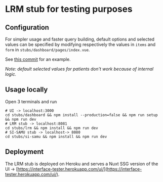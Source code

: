 # LRM stub for testing purposes

## Configuration

For simpler usage and faster query building, default options and selected values can be specified by modifying
respectively the values in `items` and `form` in `stubs/dashboard/pages/index.vue`.

See [this commit](https://github.com/ansforge/SAMU-interface-LRM/commit/56f274a178e51db82ba9c6de58cfdc1edeb5adc0) for an
example.

_Note: default selected values for patients don't work because of internal logic._

## Usage locally

Open 3 terminals and run

```
# UI -> localhost:3000
cd stubs/dashboard && npm install --production=false && npm run setup && npm run dev
# LRM stub -> localhost:8081
cd stubs/lrm && npm install && npm run dev
# SI-SAMU stub -> localhost-> 8080
cd stubs/si-samu && npm install && npm run dev
```

## Deployment

The LRM stub is deployed on Heroku and serves a Nuxt SSG version of
the UI -> [https://interface-tester.herokuapp.com/ui/](https://interface-tester.herokuapp.com/ui/).
